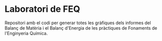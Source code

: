 # Laboratori de FEQ

Repositori amb el codi per generar totes les gràfiques dels informes del Balanç de Matèria i el Balanç d'Energia de les pràctiques de Fonaments de l'Enginyeria Química.
